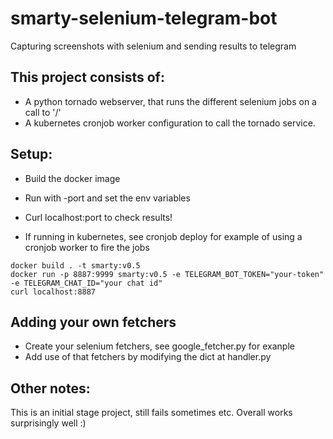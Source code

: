 # smarty-selenium-telegram-bot
Capturing screenshots with selenium and sending results to telegram

## This project consists of:
- A python tornado webserver, that runs the different selenium jobs on a call to '/'
- A kubernetes cronjob worker configuration to call the tornado service.

## Setup:
- Build the docker image
- Run with -port and set the env variables
- Curl localhost:port to check results!

- If running in kubernetes, see cronjob deploy for example of using a cronjob worker to fire the jobs
```
docker build . -t smarty:v0.5 
docker run -p 8887:9999 smarty:v0.5 -e TELEGRAM_BOT_TOKEN="your-token" -e TELEGRAM_CHAT_ID="your chat id"
curl localhost:8887
```

## Adding your own fetchers
- Create your selenium fetchers, see google_fetcher.py for exanple
- Add use of that fetchers by modifying the dict at handler.py

## Other notes:
This is an initial stage project, still fails sometimes etc. Overall works surprisingly well :) 
